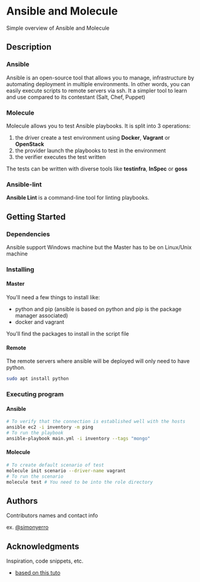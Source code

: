 # Ansible and Molecule

Simple overview of Ansible and Molecule

## Description

### Ansible

Ansible is an open-source tool that allows you to manage, infrastructure by automating deployment in multiple environments.
In other words, you can easily execute scripts to remote servers via ssh.
It a simpler tool to learn and use compared to its contestant (Salt, Chef, Puppet)

### Molecule

Molecule allows you to test Ansible playbooks. It is split into 3 operations:
1. the driver create a test environment using **Docker**, **Vagrant** or **OpenStack**
2. the provider launch the playbooks to test in the environment
3. the verifier executes the test written

The tests can be written with diverse tools like **testinfra**, **InSpec** or **goss**

### Ansible-lint

**Ansible Lint** is a command-line tool for linting playbooks.

## Getting Started

### Dependencies

Ansible support Windows machine but the Master has to be on Linux/Unix machine

### Installing

#### Master

You'll need a few things to install like:
* python and pip (ansible is based on python and pip is the package manager associated)
* docker and vagrant

You'll find the packages to install in the script file

#### Remote

The remote servers where ansible will be deployed will only need to have python.

```bash
sudo apt install python
```

### Executing program

#### Ansible

```bash
# To verify that the connection is established well with the hosts
ansible ec2 -i inventory -m ping
# To run the playbook 
ansible-playbook main.yml -i inventory --tags "mongo"
```
#### Molecule

```bash
# To create default scenario of test 
molecule init scenario --driver-name vagrant
# To run the scenario 
molecule test # You need to be into the role directory
```



## Authors

Contributors names and contact info

ex. [@simonyerro](https://www.linkedin.com/in/simon-yerro/)

## Acknowledgments

Inspiration, code snippets, etc.
* [based on this tuto](https://www.objectif-libre.com/fr/blog/2019/01/15/ansible-molecule/)

